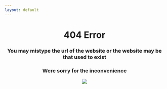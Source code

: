 ```yaml
---
layout: default
---
```


  <h1 align="Center"> 404 Error </h1>
  <h3 align="Center"> You may mistype the url of the website or the website may be that used to exist
  </h3>
  <h3 align="Center"> Were sorry for the inconvenience
  </h3>
  <p align="Center">
  <img src="https://user-images.githubusercontent.com/100028421/156930861-ad077497-9d74-44b1-b5c8-3019cc19038e.png" />


